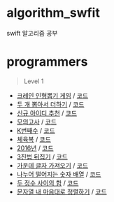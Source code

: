 # algorithm_swfit
swift 알고리즘 공부

# programmers
> Level 1
  - [크레인 인형뽑기 게임](https://programmers.co.kr/learn/courses/30/lessons/64061) / [코드](https://gist.github.com/hhhan0315/701a49d306fb09c889b8799ab2f55942)
  - [두 개 뽑아서 더하기](https://programmers.co.kr/learn/courses/30/lessons/68644) / [코드](https://gist.github.com/hhhan0315/69d5d22cf182a70c2e875bec034e6b1c)
  - [신규 아이디 추천](https://programmers.co.kr/learn/courses/30/lessons/72410) / [코드](https://gist.github.com/hhhan0315/4896c4e1366ab54b93fafb147e8e09d7)
  - [모의고사](https://programmers.co.kr/learn/courses/30/lessons/42840) / [코드](https://gist.github.com/hhhan0315/a0a5145e72a89f338c40f86b50e91454)
  - [K번째수](https://programmers.co.kr/learn/courses/30/lessons/42748) / [코드](https://gist.github.com/hhhan0315/bcef3813392a406d35bf1e335d9eb994)
  - [체육복](https://programmers.co.kr/learn/courses/30/lessons/42862) / [코드](https://gist.github.com/hhhan0315/9e0fdccfd22c57d0943953205d5cb9c0)
  - [2016년](https://programmers.co.kr/learn/courses/30/lessons/12901) / [코드](https://gist.github.com/hhhan0315/54e41f8d1ec6ba654f0b10759a124dc3)
  - [3진법 뒤집기](https://programmers.co.kr/learn/courses/30/lessons/68935) / [코드](https://gist.github.com/hhhan0315/7b6d23c46cc7f9ab5e733e89e4a4c8c7)
  - [가운데 글자 가져오기](https://programmers.co.kr/learn/courses/30/lessons/12903) / [코드](https://gist.github.com/hhhan0315/8767fa08b0b0c361a904ac72424294db)
  - [나누어 떨어지는 숫자 배열](https://programmers.co.kr/learn/courses/30/lessons/12910) / [코드](https://gist.github.com/hhhan0315/1127ba462d43fd4ff168a3ff4b8aa96c)
  - [두 정수 사이의 합](https://programmers.co.kr/learn/courses/30/lessons/12912) / [코드](https://gist.github.com/hhhan0315/86948fb44a22a1a2c02a5a7433147ab0)
  - [문자열 내 마음대로 정렬하기](https://programmers.co.kr/learn/courses/30/lessons/12915) / [코드](https://gist.github.com/hhhan0315/882fff56c0ba0308712730fdf631646c)
